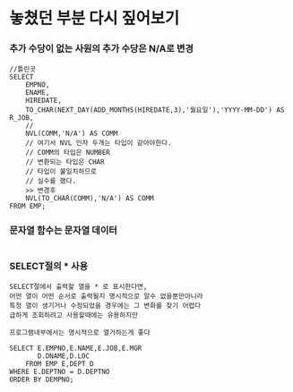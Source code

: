# 놓쳤던 부분 다시 짚어보기

### 추가 수당이 없는 사원의 추가 수당은 N/A로 변경
```
//틀린곳
SELECT
    EMPNO,
    ENAME,
    HIREDATE,
    TO_CHAR(NEXT_DAY(ADD_MONTHS(HIREDATE,3),'월요일'),'YYYY-MM-DD') AS R_JOB,
    //
    NVL(COMM,'N/A') AS COMM
    // 여기서 NVL 인자 두개는 타입이 같아야한다.
    // COMM의 타입은 NUMBER
    // 변환되는 타입은 CHAR
    // 타입이 불일치하므로
    // 실수를 했다.
    >> 변경후
    NVL(TO_CHAR(COMM),'N/A') AS COMM
FROM EMP;
```

### 문자열 함수는 문자열 데이터
```

```

### SELECT절의 * 사용
```
SELECT절에서 출력할 열을 * 로 표시한다면,
어떤 열이 어떤 순서로 출력될지 명시적으로 알수 없을뿐만아니라
특정 열이 생기거나 수정되었을 경우에는 그 변화를 찾기 어렵다
급하게 조회하려고 사용할때에는 유용하지만

프로그램내부에서는 명시적으로 열거하는게 좋다

SELECT E.EMPNO,E.NAME,E.JOB,E.MGR
       D.DNAME,D.LOC
    FROM EMP E,DEPT D
WHERE E.DEPTNO = D.DEPTNO
ORDER BY DEMPNO;
```
